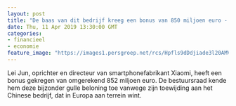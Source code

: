```yaml
---
layout: post
title: "De baas van dit bedrijf kreeg een bonus van 850 miljoen euro - en gaf het allemaal weg"
date: Thu, 11 Apr 2019 13:30:00 GMT
categories: 
- financieel 
- economie 
feature_image: "https://images1.persgroep.net/rcs/Hpfls9dDdjiade3l20AMVGn3FRo/diocontent/127832977/_fitwidth/400/?appId=21791a8992982cd8da851550a453bd7f&quality=0.7"
---
```


Lei Jun, oprichter en directeur van smartphonefabrikant Xiaomi, heeft een bonus gekregen van omgerekend 852 miljoen euro. De bestuursraad kende hem deze bijzonder gulle beloning toe vanwege zijn toewijding aan het Chinese bedrijf, dat in Europa aan terrein wint.
